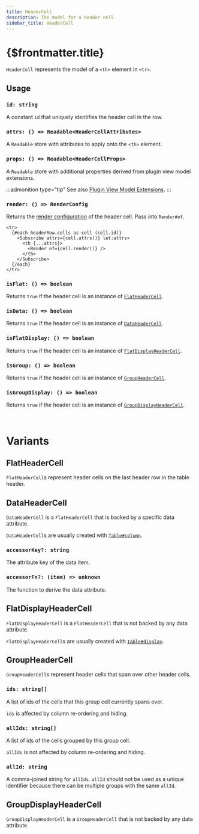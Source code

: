 ```yaml
---
title: HeaderCell
description: The model for a header cell
sidebar_title: HeaderCell
---
```


<script>
  import { useHljs } from '$lib/utils/useHljs';
  useHljs('ts');
</script>

# {$frontmatter.title}

`HeaderCell` represents the model of a `<th>` element in `<tr>`.

## Usage

### `id: string`

A constant `id` that uniquely identifies the header cell in the row.

### `attrs: () => Readable<HeaderCellAttributes>`

A `Readable` store with attributes to apply onto the `<th>` element.

### `props: () => Readable<HeaderCellProps>`

A `Readable` store with additional properties derived from plugin view model extensions.

:::admonition type="tip"
See also [Plugin View Model Extensions](../plugins/overview#connecting-plugins-to-markup).
:::

### `render: () => RenderConfig`

Returns the [render configuration](../--render.md#renderconfig) of the header cell. Pass into `Render#of`.

```svelte
<tr>
  {#each headerRow.cells as cell (cell.id)}
    <Subscribe attrs={cell.attrs()} let:attrs>
      <th {...attrs}>
        <Render of={cell.render()} />
      </th>
    </Subscribe>
  {/each}
</tr>
```

### `isFlat: () => boolean`

Returns `true` if the header cell is an instance of [`FlatHeaderCell`](#flatheadercell).

### `isData: () => boolean`

Returns `true` if the header cell is an instance of [`DataHeaderCell`](#dataheadercell).

### `isFlatDisplay: () => boolean`

Returns `true` if the header cell is an instance of [`FlatDisplayHeaderCell`](#flatdisplayheadercell).

### `isGroup: () => boolean`

Returns `true` if the header cell is an instance of [`GroupHeaderCell`](#groupheadercell).

### `isGroupDisplay: () => boolean`

Returns `true` if the header cell is an instance of [`GroupDisplayHeaderCell`](#groupdisplayheadercell).

<br />

# Variants

## FlatHeaderCell

`FlatHeaderCell`s represent header cells on the last header row in the table header.

## DataHeaderCell

`DataHeaderCell` is a `FlatHeaderCell` that is backed by a specific data attribute.

`DataHeaderCell`s are usually created with [`Table#column`](../create-columns.md#table-column-columndef-datacolumn).

### `accessorKey?: string`

The attribute key of the data item.

### `accessorFn?: (item) => unknown`

The function to derive the data attribute.

## FlatDisplayHeaderCell

`FlatDisplayHeaderCell` is a `FlatHeaderCell` that is not backed by any data attribute.

`FlatDisplayHeaderCell`s are usually created with [`Table#display`](../create-columns.md#table-display-displaydef-displaycolumn).

## GroupHeaderCell

`GroupHeaderCell`s represent header cells that span over other header cells.

### `ids: string[]`

A list of ids of the cells that this group cell currently spans over.

`ids` is affected by column re-ordering and hiding.

### `allIds: string[]`

A list of ids of the cells grouped by this group cell.

`allIds` is not affected by column re-ordering and hiding.

### `allId: string`

A comma-joined string for `allIds`. `allId` should not be used as a unique identifier because there can be multiple groups with the same `allId`.

## GroupDisplayHeaderCell

`GroupDisplayHeaderCell` is a `GroupHeaderCell` that is not backed by any data attribute.

